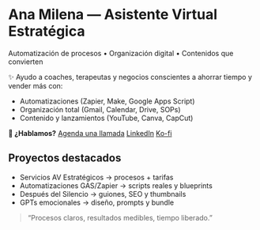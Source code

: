 # Ana Milena — Asistente Virtual Estratégica
Automatización de procesos • Organización digital • Contenidos que convierten

✨ Ayudo a coaches, terapeutas y negocios conscientes a ahorrar tiempo y vender más con:
- Automatizaciones (Zapier, Make, Google Apps Script)
- Organización total (Gmail, Calendar, Drive, SOPs)
- Contenido y lanzamientos (YouTube, Canva, CapCut)

**🚀 ¿Hablamos?**
[Agenda una llamada](https://calendar.app.google/MNJif8k6hLSnSVQN6)
[LinkedIn](https://www.linkedin.com/in/ana-milena-asistente-virtual) 
[Ko-fi](https://ko-fi.com/despuesdelsilencio)

## Proyectos destacados
- Servicios AV Estratégicos → procesos + tarifas
- Automatizaciones GAS/Zapier → scripts reales y blueprints
- Después del Silencio → guiones, SEO y thumbnails
- GPTs emocionales → diseño, prompts y bundle

> “Procesos claros, resultados medibles, tiempo liberado.”

